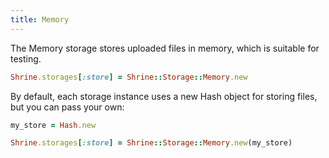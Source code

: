 ```yaml
---
title: Memory
---
```


The Memory storage stores uploaded files in memory, which is suitable for
testing.

```rb
Shrine.storages[:store] = Shrine::Storage::Memory.new
```

By default, each storage instance uses a new Hash object for storing files,
but you can pass your own:

```rb
my_store = Hash.new

Shrine.storages[:store] = Shrine::Storage::Memory.new(my_store)
```
